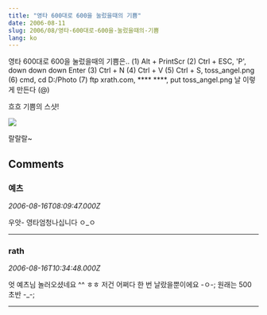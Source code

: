 ```yaml
---
title: "영타 600대로 600을 눌렀을때의 기쁨"
date: 2006-08-11
slug: 2006/08/영타-600대로-600을-눌렀을때의-기쁨
lang: ko
---
```


영타 600대로 600을 눌렀을때의 기쁨은.. 
(1) Alt + PrintScr
(2) Ctrl + ESC, 'P', down down down Enter
(3) Ctrl + N
(4) Ctrl + V
(5) Ctrl + S, toss_angel.png 
(6) cmd, cd D:/Photo 
(7) ftp xrath.com, **** ****, put toss_angel.png
날 이렇게 만든다 (@)

흐흐 기쁨의 스샷!

![](/img/toss_angel.png)

랄랄랄~

## Comments

### 예츠
*2006-08-16T08:09:47.000Z*

우앗-
영타엄청나십니다 ㅇ_ㅇ

---

### rath
*2006-08-16T10:34:48.000Z*

엇 예츠님 놀러오셨네요 ^^ ㅎㅎ 저건 어쩌다 한 번 날랐을뿐이에요 -ㅇ-; 원래는 500 초반 -_-;

---

